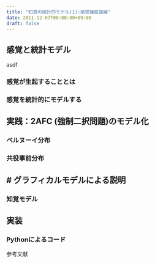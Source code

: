 ```yaml
---
title: "知覚の統計的モデル(1):感覚強度曲線"
date: 2011-12-07T00:00:00+09:00
draft: false
---
```


## 感覚と統計モデル
asdf
### 感覚が生起することとは

### 感覚を統計的にモデルする

## 実践：2AFC (強制二択問題)のモデル化

### ベルヌーイ分布

### 共役事前分布

##  # グラフィカルモデルによる説明

### 知覚モデル

## 実装

### Pythonによるコード


参考文献
